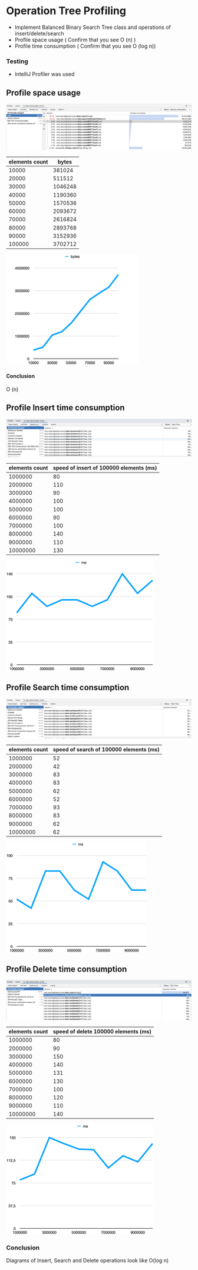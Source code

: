 # Operation Tree Profiling

* Implement Balanced Binary Search Tree class and operations of insert/delete/search
* Profile space usage ( Confirm that you see O (n) )
* Profile time consumption ( Confirm that you see O (log n))

### Testing

* IntelliJ Profiler was used

## Profile space usage
![memory_profiler.png](screenshots%2Fmemory_profiler.png)

| elements count | bytes   |
|----------------|---------|
| 10000          | 381024  |
| 20000          | 511512  |
| 30000          | 1046248 |
| 40000          | 1190360 |
| 50000          | 1570536 |
| 60000          | 2093672 |
| 70000          | 2616824 |
| 80000          | 2893768 |
| 90000          | 3152936 |
| 100000         | 3702712 |
![memory_chart.png](screenshots%2Fmemory_chart.png)
#### Conclusion
O (n)

## Profile Insert time consumption
![insert_profiler.png](screenshots%2Finsert_profiler.png)

| elements count | speed of insert of 100000 elements (ms) |
|----------------|-----------------------------------------|
| 1000000        | 80                                      |
| 2000000        | 110                                     |
| 3000000        | 90                                      |
| 4000000        | 100                                     |
| 5000000        | 100                                     |
| 6000000        | 90                                      |
| 7000000        | 100                                     |
| 8000000        | 140                                     |
| 9000000        | 110                                     |
| 10000000       | 130                                     |
![insert_chart.png](screenshots%2Finsert_chart.png)
## Profile Search time consumption
![search_profiler.png](screenshots%2Fsearch_profiler.png)

| elements count | speed of search of 100000 elements (ms) |
|----------------|-----------------------------------------|
| 1000000        | 52                                      |
| 2000000        | 42                                      |
| 3000000        | 83                                      |
| 4000000        | 83                                      |
| 5000000        | 62                                      |
| 6000000        | 52                                      |
| 7000000        | 93                                      |
| 8000000        | 83                                      |
| 9000000        | 62                                      |
| 10000000       | 62                                      |
![search_chart.png](screenshots%2Fsearch_chart.png)
## Profile Delete time consumption
![delete_profiler.png](screenshots%2Fdelete_profiler.png)

| elements count | speed of delete 100000 elements (ms) |
|----------------|--------------------------------------|
| 1000000        | 80                                   |
| 2000000        | 90                                   |
| 3000000        | 150                                  |
| 4000000        | 140                                  |
| 5000000        | 131                                  |
| 6000000        | 130                                  |
| 7000000        | 100                                  |
| 8000000        | 120                                  |
| 9000000        | 110                                  |
| 10000000       | 140                                  |
![delete_chart.png](screenshots%2Fdelete_chart.png)
### Conclusion
Diagrams of Insert, Search and Delete operations look like O(log n)
